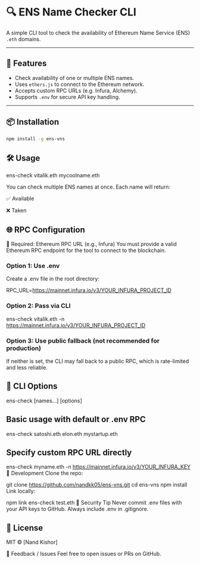 # 🔍 ENS Name Checker CLI

A simple CLI tool to check the availability of Ethereum Name Service (ENS) `.eth` domains.

---

## 🚀 Features

- Check availability of one or multiple ENS names.
- Uses `ethers.js` to connect to the Ethereum network.
- Accepts custom RPC URLs (e.g. Infura, Alchemy).
- Supports `.env` for secure API key handling.

---

## 📦 Installation

```bash
npm install -g ens-vns
```

## 🛠 Usage

ens-check vitalik.eth mycoolname.eth

You can check multiple ENS names at once. Each name will return:

✅ Available

❌ Taken

## 🌐 RPC Configuration
🔑 Required: Ethereum RPC URL (e.g., Infura)
You must provide a valid Ethereum RPC endpoint for the tool to connect to the blockchain.

### Option 1: Use .env
Create a .env file in the root directory:

RPC_URL=https://mainnet.infura.io/v3/YOUR_INFURA_PROJECT_ID
### Option 2: Pass via CLI

ens-check vitalik.eth -n https://mainnet.infura.io/v3/YOUR_INFURA_PROJECT_ID

### Option 3: Use public fallback (not recommended for production)
If neither is set, the CLI may fall back to a public RPC, which is rate-limited and less reliable.

## 🔧 CLI Options
ens-check [names...] [options]

## Basic usage with default or .env RPC
ens-check satoshi.eth elon.eth mystartup.eth

## Specify custom RPC URL directly
ens-check myname.eth -n https://mainnet.infura.io/v3/YOUR_INFURA_KEY
🧪 Development
Clone the repo:

git clone https://github.com/nandkk05/ens-vns.git
cd ens-vns
npm install
Link locally:

npm link
ens-check test.eth
🔐 Security Tip
Never commit .env files with your API keys to GitHub. Always include .env in .gitignore.

## 📄 License
MIT © [Nand Kishor]

💬 Feedback / Issues
Feel free to open issues or PRs on GitHub.
